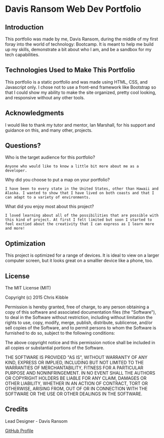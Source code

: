 # Davis Ransom Web Dev Portfolio

## Introduction

This portfolio was made by me, Davis Ransom, during the middle of my first foray into the world of technology: Bootcamp. It is meant to help me build up my skills, demonstrate a bit about who I am, and be a sandbox for my tech capabilities.

## Technologies Used to Make This Portfolio

This portfolio is a static portfolio and was made using HTML, CSS, and Javascript only. I chose not to use a front-end framework like Bootstrap so that I could show my ability to make the site organized, pretty cool looking, and responsive without any other tools.

## Acknowledgments

I would like to thank my tutor and mentor, Ian Marshall, for his support and guidance on this, and many other, projects.

## Questions?

Who is the target audience for this portfolio?

    Anyone who would like to know a little bit more about me as a developer.

Why did you choose to put a map on your portfolio?

    I have been to every state in the United States, other than Hawaii and Alaska. I wanted to show that I have lived on both coasts and that I can adapt to a variety of environments.

What did you enjoy most about this project?

    I loved learning about all of the possibilities that are possible with this kind of project. At first I felt limited but soon I started to feel exctied about the creativity that I can express as I learn more and more!

## Optimization

This project is optimized for a range of devices. It is ideal to view on a larger computer screen, but it looks great on a smalller device like a phone, too.

## License

The MIT License (MIT)

Copyright (c) 2015 Chris Kibble

Permission is hereby granted, free of charge, to any person obtaining a copy of this software and associated documentation files (the "Software"), to deal in the Software without restriction, including without limitation the rights to use, copy, modify, merge, publish, distribute, sublicense, and/or sell copies of the Software, and to permit persons to whom the Software is furnished to do so, subject to the following conditions:

The above copyright notice and this permission notice shall be included in all copies or substantial portions of the Software.

THE SOFTWARE IS PROVIDED "AS IS", WITHOUT WARRANTY OF ANY KIND, EXPRESS OR IMPLIED, INCLUDING BUT NOT LIMITED TO THE WARRANTIES OF MERCHANTABILITY, FITNESS FOR A PARTICULAR PURPOSE AND NONINFRINGEMENT. IN NO EVENT SHALL THE AUTHORS OR COPYRIGHT HOLDERS BE LIABLE FOR ANY CLAIM, DAMAGES OR OTHER LIABILITY, WHETHER IN AN ACTION OF CONTRACT, TORT OR OTHERWISE, ARISING FROM, OUT OF OR IN CONNECTION WITH THE SOFTWARE OR THE USE OR OTHER DEALINGS IN THE SOFTWARE.

## Credits

Lead Designer - Davis Ransom



[GitHub Profile](https://github.com/DavisRansom)

